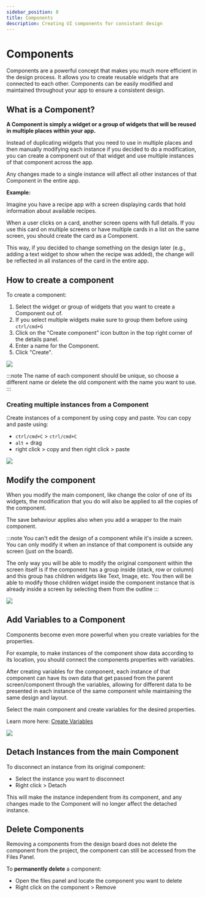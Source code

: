 ```yaml
---
sidebar_position: 8
title: Components
description: Creating UI components for consistant design
---
```



# Components

Components are a powerful concept that makes you much more efficient in the design process. It allows you to create reusable widgets that are connected to each other. Components can be easily modified and maintained throughout your app to ensure a consistent design.

## What is a Component?

**A Component is simply a widget or a group of widgets that will be reused in multiple places within your app.**

Instead of duplicating widgets that you need to use in multiple places and then manually modifying each instance if you decided to do a modification, you can create a component out of that widget and use multiple instances of that component across the app.

Any changes made to a single instance will affect all other instances of that Component in the entire app.

**Example:**

Imagine you have a recipe app with a screen displaying cards that hold information about available recipes.

When a user clicks on a card, another screen opens with full details. If you use this card on multiple screens or have multiple cards in a list on the same screen, you should create the card as a Component.

This way, if you decided to change something on the design later (e.g., adding a text widget to show when the recipe was added), the change will be reflected in all instances of the card in the entire app.

## How to create a component

To create a component:

1. Select the widget or group of widgets that you want to create a Component out of.
2. If you select multiple widgets make sure to group them before using  `ctrl/cmd+G`
3. Click on the "Create component" icon button in the top right corner of the details panel.
4. Enter a name for the Component.
5. Click "Create".

![](./img/comp_1.gif)

:::note
The name of each component should be unique, so choose a different name or delete the old component with the name you want to use.
:::

### Creating multiple instances from a Component

Create instances of a component by using copy and paste.
You can copy and paste using:
- `ctrl/cmd+C` >  `ctrl/cmd+C` 
- `alt` + drag
- right click > copy and then right click > paste

![](./img/comp_2.gif)

## Modify the component

When you modify the main component, like change the color of one of its widgets, the modification that you do will also be applied to all the copies of the component. 

The save behaviour applies also when you add a wrapper to the main component.

:::note
You can't edit the design of a component while it's inside a screen. You can only modify it when an instance of that component is outside any screen (just on the board).

The only way you will be able to modify the original component within the screen itself is if the component has a group inside (stack, row or column) and this group has children widgets like Text, Image, etc. You then will be able to modify those children widget inside the component instance that is already inside a screen by selecting them from the outline
:::

![](./img/comp_3.gif)

## Add Variables to a Component

Components become even more powerful when you create variables for the properties.

For example, to make instances of the component show data according to its location, you should connect the components properties with variables.

After creating variables for the component, each instance of that component can have its own data that get passed from the parent screen/component through the variables, allowing for different data to be presented in each instance of the same component while maintaining the same design and layout.

Select the main component and create variables for the desired properties.

Learn more here: [Create Variables](../variables/local_variables/using_vars.md)

![](./img/comp_4.gif)

## Detach Instances from the main Component
 
To disconnect an instance from its original component:

- Select the instance you want to disconnect
- Right click > Detach


This will make the instance independent from its component, and any changes made to the Component will no longer affect the detached instance.

## Delete Components

Removing a components from the design board does not delete the component from the project, the component can still be accessed from the Files Panel.

To **permanently delete** a component:

- Open the files panel and locate the component you want to delete
- Right click on the component > Remove